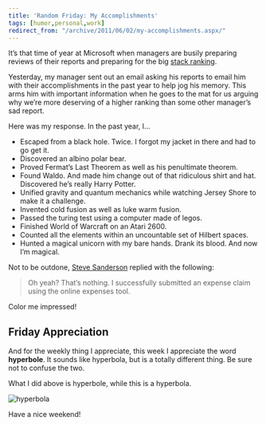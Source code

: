 ```yaml
---
title: 'Random Friday: My Accomplishments'
tags: [humor,personal,work]
redirect_from: "/archive/2011/06/02/my-accomplishments.aspx/"
---
```


It’s that time of year at Microsoft when managers are busily preparing
reviews of their reports and preparing for the big [stack
ranking](http://minimsft.blogspot.com/2005/06/microsofts-30-or-how-i-learned-to-stop.html "Stack Ranking").

Yesterday, my manager sent out an email asking his reports to email him
with their accomplishments in the past year to help jog his memory. This
arms him with important information when he goes to the mat for us
arguing why we’re more deserving of a higher ranking than some other
manager’s sad report.

Here was my response. In the past year, I…

-   Escaped from a black hole. Twice. I forgot my jacket in there and
    had to go get it.
-   Discovered an albino polar bear.
-   Proved Fermat’s Last Theorem as well as his penultimate theorem.
-   Found Waldo. And made him change out of that ridiculous shirt and
    hat. Discovered he’s really Harry Potter.
-   Unified gravity and quantum mechanics while watching Jersey Shore to
    make it a challenge.
-   Invented cold fusion as well as luke warm fusion.
-   Passed the turing test using a computer made of legos.
-   Finished World of Warcraft on an Atari 2600.
-   Counted all the elements within an uncountable set of Hilbert
    spaces.
-   Hunted a magical unicorn with my bare hands. Drank its blood. And
    now I’m magical.

Not to be outdone, [Steve
Sanderson](http://blog.stevensanderson.com/ "Steve Sanderson's Blog")
replied with the following:

> Oh yeah? That’s nothing. I successfully submitted an expense claim
> using the online expenses tool.

Color me impressed!

Friday Appreciation
-------------------

And for the weekly thing I appreciate, this week I appreciate the word
**hyperbole**. It sounds like hyperbola, but is a totally different
thing. Be sure not to confuse the two.

What I did above is hyperbole, while this is a hyperbola.

![hyperbola](https://haacked.com/assets/images/haacked_com/WindowsLiveWriter/My-Accomplishments_E6D3/hyperbola_3.png "hyperbola")

Have a nice weekend!

